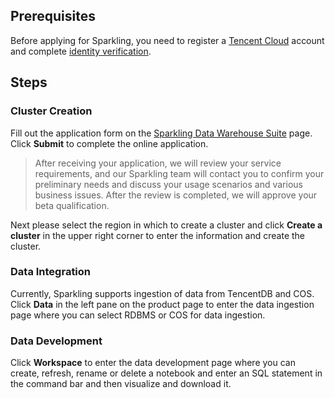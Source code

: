 [//]: # (chinagitpath:XXXXX)

## Prerequisites

Before applying for Sparkling, you need to register a [Tencent Cloud](https://intl.cloud.tencent.com/document/product/378/9603) account and complete [identity verification](https://intl.cloud.tencent.com/document/product/378/3629).

## Steps
### Cluster Creation
Fill out the application form on the [Sparkling Data Warehouse Suite](https://console.qcloud.com/sparkling) page. Click **Submit** to complete the online application.

> After receiving your application, we will review your service requirements, and our Sparkling team will contact you to confirm your preliminary needs and discuss your usage scenarios and various business issues. After the review is completed, we will approve your beta qualification.

Next please select the region in which to create a cluster and click **Create a cluster** in the upper right corner to enter the information and create the cluster.

### Data Integration
Currently, Sparkling supports ingestion of data from TencentDB and COS.
Click **Data** in the left pane on the product page to enter the data ingestion page where you can select RDBMS or COS for data ingestion.

### Data Development
Click **Workspace** to enter the data development page where you can create, refresh, rename or delete a notebook and enter an SQL statement in the command bar and then visualize and download it.


 











